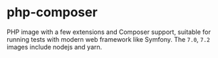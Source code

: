 # php-composer
PHP image with a few extensions and Composer support, suitable for running tests with modern web framework like Symfony.
The `7.0`, `7.2` images include nodejs and yarn.
